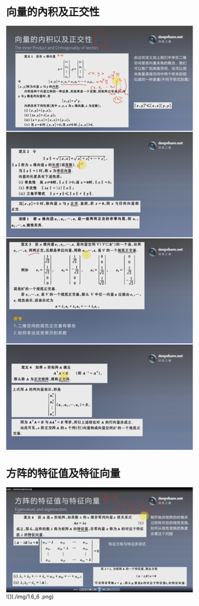 # 向量的內积及正交性
![](./img/1.6_1.png)
![](./img/1.6_2.png)
![](./img/1.6_3.png)
![](./img/1.6_4.png)

# 方阵的特征值及特征向量
![](./img/1.6_5.png)
![](./img/1.6_6 .png)
